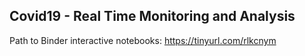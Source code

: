 ## Covid19 - Real Time Monitoring and Analysis

 Path to Binder interactive notebooks:
 https://tinyurl.com/rlkcnym
